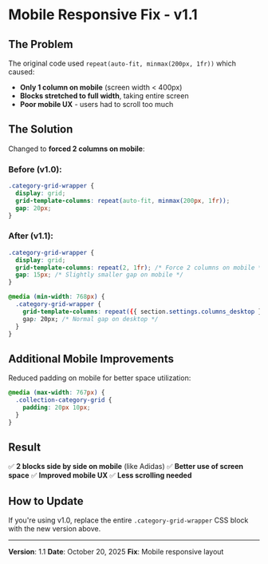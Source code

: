 # Mobile Responsive Fix - v1.1

## The Problem

The original code used `repeat(auto-fit, minmax(200px, 1fr))` which caused:
- **Only 1 column on mobile** (screen width < 400px)
- **Blocks stretched to full width**, taking entire screen
- **Poor mobile UX** - users had to scroll too much

## The Solution

Changed to **forced 2 columns on mobile**:

### Before (v1.0):
```css
.category-grid-wrapper {
  display: grid;
  grid-template-columns: repeat(auto-fit, minmax(200px, 1fr));
  gap: 20px;
}
```

### After (v1.1):
```css
.category-grid-wrapper {
  display: grid;
  grid-template-columns: repeat(2, 1fr); /* Force 2 columns on mobile */
  gap: 15px; /* Slightly smaller gap on mobile */
}

@media (min-width: 768px) {
  .category-grid-wrapper {
    grid-template-columns: repeat({{ section.settings.columns_desktop }}, 1fr);
    gap: 20px; /* Normal gap on desktop */
  }
}
```

## Additional Mobile Improvements

Reduced padding on mobile for better space utilization:

```css
@media (max-width: 767px) {
  .collection-category-grid {
    padding: 20px 10px;
  }
}
```

## Result

✅ **2 blocks side by side on mobile** (like Adidas)
✅ **Better use of screen space**
✅ **Improved mobile UX**
✅ **Less scrolling needed**

## How to Update

If you're using v1.0, replace the entire `.category-grid-wrapper` CSS block with the new version above.

---

**Version**: 1.1
**Date**: October 20, 2025
**Fix**: Mobile responsive layout
